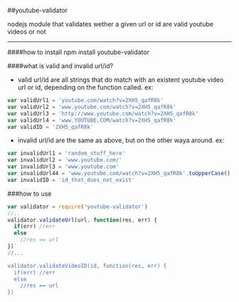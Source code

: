 ##youtube-validator

nodejs module that validates wether a given url or id are valid youtube videos or not

---

####how to install
npm install youtube-validator

####what is valid and invalid url/id?
* valid url/id are all strings that do match with an existent youtube video url or id, depending on the function called. ex: 

```javascript
var validUrl1 = 'youtube.com/watch?v=2XH5_qafR8k' 
var validUrl2 = 'www.youtube.com/watch?v=2XH5_qafR8k' 
var validUrl3 = 'http://www.youtube.com/watch?v=2XH5_qafR8k' 
var validUrl4 = 'www.YOUTUBE.COM/watch?v=2XH5_qafR8k' 
var validID = '2XH5_qafR8k' 
```

* invalid url/id are the same as above, but on the other waya around.  ex:  

```javascript
var invalidUrl1 = 'random_stuff_here' 
var invalidUrl2 = 'www.youtube.com/' 
var invalidUrl3 = 'www.youtube.com' 
var invalidUrl44 = 'www.youtube.com/watch?v=2XH5_qafR8k'.toUpperCase() //video ids are case sensitive 
var invalidID = 'id_that_does_not_exist'  
```

###how to use

```javascript
var validator = require('youtube-validator')
//..
validator.validateUrl(url, function(res, err) {
  if(err) //err
  else
    //res == url
})`
//...

validator.validateVideoID(id, function(res, err) {
  if(err) //err
  else
    //res == url
})
```
